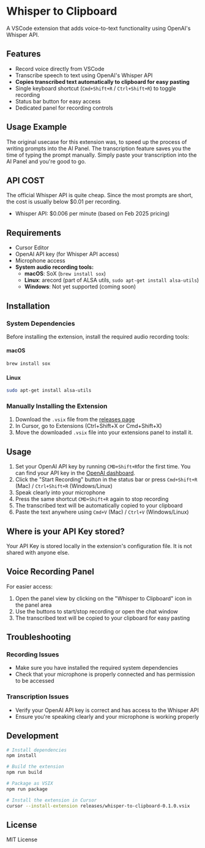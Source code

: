 # Whisper to Clipboard

A VSCode extension that adds voice-to-text functionality using OpenAI's Whisper API.

## Features

- Record voice directly from VSCode
- Transcribe speech to text using OpenAI's Whisper API
- **Copies transcribed text automatically to clipboard for easy pasting**
- Single keyboard shortcut (`Cmd+Shift+R` / `Ctrl+Shift+R`) to toggle recording
- Status bar button for easy access
- Dedicated panel for recording controls

## Usage Example

The original usecase for this extension was, to speed up the process of writing prompts into the AI Panel. The transcription feature saves you the time of typing the prompt manually. Simply paste your transcription into the AI Panel and you're good to go.

## API COST
The official Whisper API is quite cheap. Since the most prompts are short, the cost is usually below $0.01 per recording.

- Whisper API: $0.006 per minute (based on Feb 2025 pricing)

## Requirements

- Cursor Editor
- OpenAI API key (for Whisper API access)
- Microphone access
- **System audio recording tools:**
  - **macOS**: SoX (`brew install sox`)
  - **Linux**: arecord (part of ALSA utils, `sudo apt-get install alsa-utils`)
  - **Windows**: Not yet supported (coming soon)

## Installation

### System Dependencies

Before installing the extension, install the required audio recording tools:

#### macOS
```bash
brew install sox
```

#### Linux
```bash
sudo apt-get install alsa-utils
```

### Manually Installing the Extension

1. Download the `.vsix` file from the [releases page](https://github.com/GrowthWizard/whisper-to-clipboard/releases)
2. In Cursor, go to Extensions (Ctrl+Shift+X or Cmd+Shift+X)
3. Move the downloaded `.vsix` file into your extensions panel to install it.

## Usage

1. Set your OpenAI API key by running `CMD+Shift+R`for the first time. You can find your API key in the [OpenAI dashboard](https://platform.openai.com/api-keys).
2. Click the "Start Recording" button in the status bar or press `Cmd+Shift+R` (Mac) / `Ctrl+Shift+R` (Windows/Linux)
3. Speak clearly into your microphone
4. Press the same shortcut `CMD+Shift+R` again to stop recording
5. The transcribed text will be automatically copied to your clipboard
6. Paste the text anywhere using `Cmd+V` (Mac) / `Ctrl+V` (Windows/Linux)

## Where is your API Key stored?

Your API Key is stored locally in the extension's configuration file. It is not shared with anyone else.

## Voice Recording Panel

For easier access:

1. Open the panel view by clicking on the "Whisper to Clipboard" icon in the panel area
2. Use the buttons to start/stop recording or open the chat window
3. The transcribed text will be copied to your clipboard for easy pasting

## Troubleshooting

### Recording Issues
- Make sure you have installed the required system dependencies
- Check that your microphone is properly connected and has permission to be accessed

### Transcription Issues
- Verify your OpenAI API key is correct and has access to the Whisper API
- Ensure you're speaking clearly and your microphone is working properly

## Development

```bash
# Install dependencies
npm install

# Build the extension
npm run build

# Package as VSIX
npm run package

# Install the extension in Cursor
cursor --install-extension releases/whisper-to-clipboard-0.1.0.vsix

```

## License

MIT License